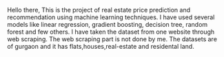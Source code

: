 Hello there,
This is the project of real estate price prediction and recommendation using machine learning techniques. 
I have used several models like linear regression, gradient boosting,
decision tree, random forest and few others.
I have taken the dataset from one website through web scraping.
The web scraping part is not done by me.
The datasets are of gurgaon and it has flats,houses,real-estate and residental land.

